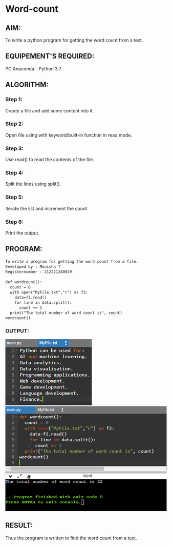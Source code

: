# Word-count
## AIM:
To write a python program for getting the word count from a text.
## EQUIPEMENT'S REQUIRED: 
PC
Anaconda - Python 3.7
## ALGORITHM: 

### Step 1:
Create a file and add some content into it.

### Step 2: 
Open file using with keyword/built-in function in read mode.

### Step 3: 
Use read() to read the contents of the file.

### Step 4:  
Split the lines using split().

### Step 5: 
Iterate the list and increment the count

### Step 6:
Print the output. 

## PROGRAM:
```
To write a program for getting the word count from a file.
Developed by : Monisha T
Registernumber : 212221240029

def wordcount():
  count = 0
  with open("MyFile.txt","r") as f2:
    data=f2.read()
    for line in data.split():
      count += 1
  print("The total number of word count is", count)
wordcount()
```

### OUTPUT:
![output](./output1.png)
![output](./output2.png)



## RESULT:
Thus the program is written to find the word count from a text.

